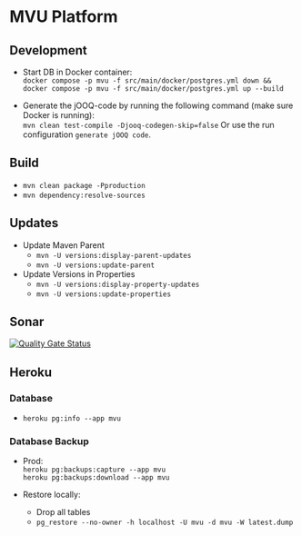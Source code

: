 # MVU Platform

## Development

* Start DB in Docker container:  
  `docker compose -p mvu -f src/main/docker/postgres.yml down && docker compose -p mvu -f src/main/docker/postgres.yml up --build`

* Generate the jOOQ-code by running the following command (make sure Docker is running):  
  `mvn clean test-compile -Djooq-codegen-skip=false`
  Or use the run configuration `generate jOOQ code`.

## Build

* `mvn clean package -Pproduction`
* `mvn dependency:resolve-sources`

## Updates

* Update Maven Parent
    * `mvn -U versions:display-parent-updates`
    * `mvn -U versions:update-parent`
* Update Versions in Properties
    * `mvn -U versions:display-property-updates`
    * `mvn -U versions:update-properties`

## Sonar

[![Quality Gate Status](https://sonarcloud.io/api/project_badges/measure?project=sjucker_mvu-platform&metric=alert_status)](https://sonarcloud.io/summary/new_code?id=sjucker_mvu-platform)

## Heroku

### Database

* `heroku pg:info --app mvu`

### Database Backup

* Prod:  
  `heroku pg:backups:capture --app mvu`  
  `heroku pg:backups:download --app mvu`

* Restore locally:
    * Drop all tables
    * `pg_restore --no-owner -h localhost -U mvu -d mvu -W latest.dump`


